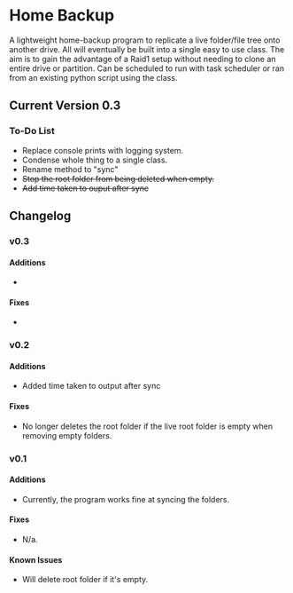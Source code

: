# Home Backup

A lightweight home-backup program to replicate a live folder/file tree onto another drive. All will eventually be built into a single easy to use class.
The aim is to gain the advantage of a Raid1 setup without needing to clone an entire drive or partition. Can be scheduled to run with task scheduler or ran from an existing python script using the class.

## Current Version 0.3
### To-Do List
- Replace console prints with logging system.
- Condense whole thing to a single class.
- Rename method to "sync"
- ~~Stop the root folder from being deleted when empty.~~
- ~~Add time taken to ouput after sync~~

## Changelog
### v0.3
#### Additions
- 

#### Fixes
- 



### v0.2
#### Additions
- Added time taken to output after sync 

#### Fixes
- No longer deletes the root folder if the live root folder is empty when removing empty folders.



### v0.1
#### Additions
- Currently, the program works fine at syncing the folders.

#### Fixes
- N/a.

#### Known Issues
- Will delete root folder if it's empty.
